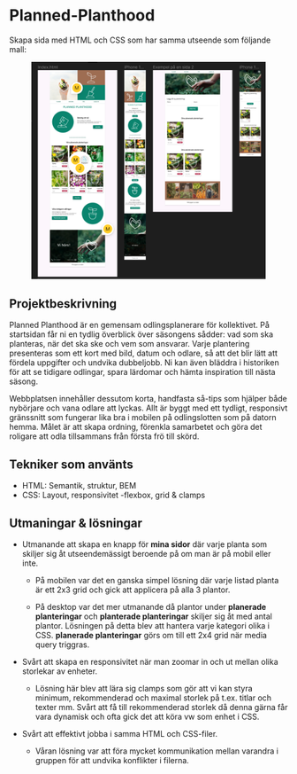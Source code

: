 # Planned-Planthood

Skapa sida med HTML och CSS som har samma utseende som följande mall: <figure><img src='./assets/images/screenshot.png'></figure>

## Projektbeskrivning

Planned Planthood är en gemensam odlingsplanerare för kollektivet. På startsidan får ni en tydlig överblick över säsongens sådder: vad som ska planteras, när det ska ske och vem som ansvarar. Varje plantering presenteras som ett kort med bild, datum och odlare, så att det blir lätt att fördela uppgifter och undvika dubbeljobb. Ni kan även bläddra i historiken för att se tidigare odlingar, spara lärdomar och hämta inspiration till nästa säsong.

Webbplatsen innehåller dessutom korta, handfasta så-tips som hjälper både nybörjare och vana odlare att lyckas. Allt är byggt med ett tydligt, responsivt gränssnitt som fungerar lika bra i mobilen på odlingslotten som på datorn hemma. Målet är att skapa ordning, förenkla samarbetet och göra det roligare att odla tillsammans från första frö till skörd.

## Tekniker som använts

- HTML: Semantik, struktur, BEM
- CSS: Layout, responsivitet
  -flexbox, grid & clamps

## Utmaningar & lösningar

- Utmanande att skapa en knapp för **mina sidor** där varje planta som skiljer sig åt utseendemässigt beroende på om man är på mobil eller inte.

  - På mobilen var det en ganska simpel lösning där varje listad planta är ett 2x3 grid och gick att applicera på alla 3 plantor.

  - På desktop var det mer utmanande då plantor under **planerade planteringar** och **planterade planteringar** skiljer sig åt med antal plantor. Lösningen på detta blev att hantera varje kategori olika i CSS. **planerade planteringar** görs om till ett 2x4 grid när media query triggras.

- Svårt att skapa en responsivitet när man zoomar in och ut mellan olika storlekar av enheter.

  - Lösning här blev att lära sig clamps som gör att vi kan styra minimum, rekommenderad och maximal storlek på t.ex. titlar och texter mm. Svårt att få till rekommenderad storlek då denna gärna får vara dynamisk och ofta gick det att köra vw som enhet i CSS.
 
- Svårt att effektivt jobba i samma HTML och CSS-filer.
  - Våran lösning var att föra mycket kommunikation mellan varandra i gruppen för att undvika konflikter i filerna.